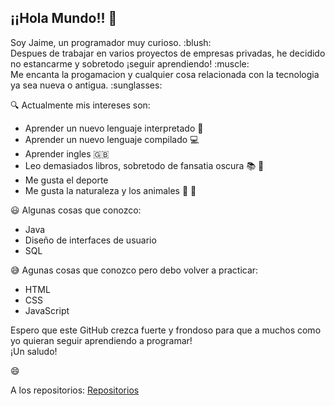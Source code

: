 ## ¡¡Hola Mundo!! :wave:

<p>Soy Jaime, un programador muy curioso. :blush: </br>
Despues de trabajar en varios proyectos de empresas privadas, he decidido no estancarme y sobretodo ¡seguir aprendiendo! :muscle: </br>
Me encanta la progamacion y cualquier cosa relacionada con la tecnologia ya sea nueva o antigua. :sunglasses: </br> </p>

:mag: Actualmente mis intereses son: 
- Aprender un nuevo lenguaje interpretado :page_with_curl:
- Aprender un nuevo lenguaje compilado :computer:
- Aprender ingles :gb:
- Leo demasiados libros, sobretodo de fansatia oscura :books: :european_castle:
- Me gusta el deporte
- Me gusta la naturaleza y los animales :feet: :sunrise_over_mountains:

:smiley: Algunas cosas que conozco: 
- Java
- Diseño de interfaces de usuario
- SQL

:sweat_smile: Agunas cosas que conozco pero debo volver a practicar: 
- HTML
- CSS
- JavaScript


Espero que este GitHub crezca fuerte y frondoso para que a muchos como yo quieran seguir aprendiendo a programar!
</br>
¡Un saludo!

:smile:

A los repositorios:
[Repositorios](https://github.com/JaimeMatasAsensio?tab=repositories) 

<!--
https://tutorialmarkdown.com/emojis
https://tutorialmarkdown.com/sintaxis
-->
